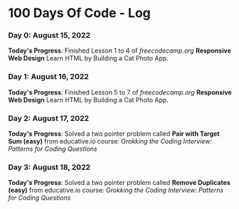 # 100 Days Of Code - Log

### Day 0: August 15, 2022

**Today's Progress**: Finished Lesson 1 to 4 of *freecodecamp.org* **Responsive Web Design** Learn HTML by Building a Cat Photo App.

### Day 1: August 16, 2022

**Today's Progress**: Finished Lesson 5 to 7 of *freecodecamp.org* **Responsive Web Design** Learn HTML by Building a Cat Photo App.

### Day 2: August 17, 2022

**Today's Progress**: Solved a two pointer problem called **Pair with Target Sum (easy)** from educative.io course: *Grokking the Coding Interview: Patterns for Coding Questions*

### Day 3: August 18, 2022

**Today's Progress**: Solved a two pointer problem called **Remove Duplicates (easy)** from educative.io course: *Grokking the Coding Interview: Patterns for Coding Questions*


<!-- ### Day 0: February 30, 2016 (Example 2)
##### (delete me or comment me out)

**Today's Progress**: Fixed CSS, worked on canvas functionality for the app.

**Thoughts**: I really struggled with CSS, but, overall, I feel like I am slowly getting better at it. Canvas is still new for me, but I managed to figure out some basic functionality.

**Link(s) to work**: [Calculator App](http://www.example.com) -->

<!-- ### Day 1: June 27, Monday

**Today's Progress**: I've gone through many exercises on FreeCodeCamp.

**Thoughts** I've recently started coding, and it's a great feeling when I finally solve an algorithm challenge after a lot of attempts and hours spent.

**Link(s) to work**
1. [Find the Longest Word in a String](https://www.freecodecamp.com/challenges/find-the-longest-word-in-a-string)
2. [Title Case a Sentence](https://www.freecodecamp.com/challenges/title-case-a-sentence) -->
